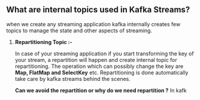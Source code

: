 ## What are internal topics used in Kafka Streams?
when we create any streaming application kafka internally creates few topics to manage the state and other aspects of streaming.

 1. **Repartitioning Topic :-**
 
	 In case of your streaming application if you start transforming the key of your stream, a repartition will happen and create internal topic for repartitioning. The operation which can possibly change the key are **Map, FlatMap and SelectKey** etc. Repartitioning is done automatically take care by kafka streams behind the scenes.


	**Can we avoid the repartition or why do we need repartition ?**
	In kafk

<!--stackedit_data:
eyJoaXN0b3J5IjpbLTk4NjU3MTAyMywxMTk2MjgzMzE2LDE2Nz
g1ODUxOTUsLTUwMTAxMzI2MSwyMDM2NzcyNDQzLC0yMDg4NzQ2
NjEyLC05NTAwMjUwMTIsLTUwNDI3MzQ3MCwtMTE2MTc0MDU3NS
wtMjE0NjUxMDAwMywyMDgyNjAxNjE2LC0yMTEzNzI5OTMyLC05
MzE2MjE5NSw2Mzk1MzUwMDAsMTYzNjg4OTA1MiwtNjc2MjEzOT
Y2LC0xMDg4MjE0NTU0LC0xMTEzNTYzODI2LC0xOTQ0Njc3NDQw
LDE2NzI4ODM3MzFdfQ==
-->